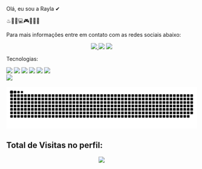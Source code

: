 Olá, eu sou a Rayla ✔

♨📝📎💻🎮👾👩‍💻

Para mais informações entre em contato com as redes sociais abaixo:
<center>
 <a href="https://instagram.com/raylafernand" target="_blank"><img src="https://img.shields.io/badge/-Instagram-%23E4405F?style=for-the-badge&logo=instagram&logoColor=white" target="_blank"> </a>         <a href = "mailto: raylafernanda@hotmail.com"><img src="https://img.shields.io/badge/-Gmail-%23333?style=for-the-badge&logo=gmail&logoColor=white" target="_blank"></a>
<a href="https://www.linkedin.com/in/rayla-silva-405153215/"><img src = "https://img.shields.io/badge/linkedin-%230077B5.svg?&style=for-the-badge&logo=linkedin&logoColor=white&link=mailto:https://www.linkedin.com/in/rayla-silva-405153215/ "></a>
 </center>
 
 
Tecnologias:
 
 
 <img src= "https://img.shields.io/badge/HTML5-E34F26?style=for-the-badge&logo=html5&logoColor=white">  <img src= "https://img.shields.io/badge/CSS3-1572B6?style=for-the-badge&logo=css3&logoColor=white">   <img src = "https://img.shields.io/badge/JavaScript-323330?style=for-the-badge&logo=javascript&logoColor=F7DF1E">   <img src = "https://img.shields.io/badge/Node.js-339933?style=for-the-badge&logo=nodedotjs&logoColor=white">   <img src = "https://img.shields.io/badge/React-20232A?style=for-the-badge&logo=react&logoColor=61DAFB">   <img src = "https://img.shields.io/badge/MySQL-00000F?style=for-the-badge&logo=mysql&logoColor=white">  
<img   src="https://github-readme-stats.vercel.app/api?username=raylasilva&show_icons=true&theme=dracula&include_all_commits=true&count_private=true" target="_blank">

 
 
 ![Snake animation](https://github.com/raylasilva/raylasilva/blob/output/github-contribution-grid-snake.svg)

  ## Total de Visitas no perfil: <br>
 <p align = "center"> 
   <img alingn = "center" src = "https://profile-counter.glitch.me/raylasilva/count.svg" />
 </p>

